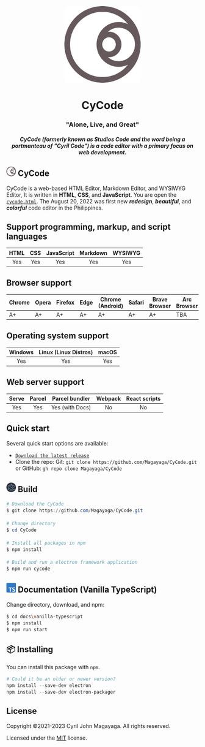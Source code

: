 <p align="center">
  <a href="https://github.com/magayagalabs/CyCode#CyCode">
    <img src="images/logo.svg" width="200" height="200">
  </a>
</p>

<h1 align="center">CyCode</h1>
<h3 align="center">"Alone, Live, and Great"</h3>

<h5 align="center">CyCode (formerly known as Studios Code and the word being a portmanteau of "Cyril Code") is a code editor with a primary focus on web development.</h5>

<h2>
    <img src="images/logo.svg" width="25" height="25"> CyCode
</h2>

CyCode is a web-based HTML Editor, Markdown Editor, and WYSIWYG Editor, It is written in **HTML**, **CSS**, and **JavaScript**. You are open the [`cycode.html`](./src/cycode.html). The August 20, 2022 was first new **_redesign_**, **_beautiful_**, and **_colorful_** code editor in the Philippines.

## Support programming, markup, and script languages

| HTML | CSS | JavaScript | Markdown | WYSIWYG |
|:-:|:-:|:-:|:-:|:-:|
| Yes | Yes | Yes | Yes | Yes |

## Browser support

| Chrome | Opera | Firefox | Edge | Chrome (Android) | Safari | Brave Browser | Arc Browser |
|--------|-------|---------|------|------------------|--------|---------------|-------------|
| A+     | A+    | A+      | A+   | A+               | A+     | A+            | TBA         |

## Operating system support

| Windows | Linux (Linux Distros) | macOS |
|:-------:|:---------------------:|:-----:|
|Yes      |Yes                    |Yes    |

## Web server support

| Serve | Parcel | Parcel bundler | Webpack | React scripts |
|:-----:|:------:|:--------------:|:-------:|:-------------:|
|Yes    |Yes     |Yes (with Docs) |No       |No             |

<h2>
    Quick start
</h2>

Several quick start options are available:

* [`Download the latest release`](https://github.com/Magayaga/CyCode/archive/v1.3.1.zip)
* Clone the repo: Git: `git clone https://github.com/Magayaga/CyCode.git` or GitHub: `gh repo clone Magayaga/CyCode`

<h2>
    <img src="images/Electron_Software_Framework_Logo.svg" width="25" height="25"> Build
</h2>

```powershell
# Download the CyCode
$ git clone https://github.com/Magayaga/CyCode.git

# Change directory
$ cd CyCode

# Install all packages in npm
$ npm install

# Build and run a electron framework application
$ npm run cycode

```

<h2>
    <img src="images/Typescript_logo_2020.svg" width="25" height="25"> Documentation (Vanilla TypeScript)
</h2>

Change directory, download, and npm:
```bash
$ cd docs\vanilla-typescript
$ npm install
$ npm run start
```

## 📦 Installing
You can install this package with `npm`.


```powershell
# Could it be an older or newer version?
npm install --save-dev electron
npm install --save-dev electron-packager
```

## License
Copyright ©2021-2023 Cyril John Magayaga. All rights reserved.

Licensed under the [MIT](LICENSE) license.
